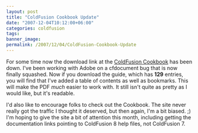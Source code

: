 ```yaml
---
layout: post
title: "ColdFusion Cookbook Update"
date: "2007-12-04T10:12:00+06:00"
categories: coldfusion 
tags: 
banner_image: 
permalink: /2007/12/04/ColdFusion-Cookbook-Update
---
```


For some time now the download link at the <a href="http://www.coldfusioncookbook.com">ColdFusion Cookbook</a> has been down. I've been working with Adobe on a cfdocument bug that is now finally squashed. Now if you download the guide, which has <b>129</b> entries, you will find that I've added a table of contents as well as bookmarks. This will make the PDF <i>much</i> easier to work with. It still isn't quite as pretty as I would like, but it's readable.

I'd also like to encourage folks to check out the Cookbook. The site never really got the traffic I thought it deserved, but then again, I'm a bit biased. ;) I'm hoping to give the site a bit of attention this month, including getting the documentation links pointing to ColdFusion 8 help files, not ColdFusion 7.